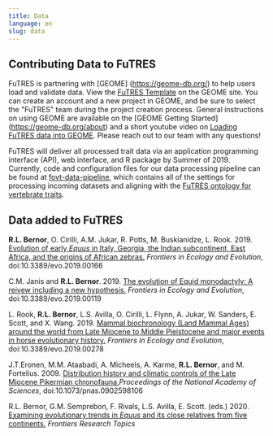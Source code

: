 ```yaml
---
title: Data
language: en
slug: data
---
```


## Contributing Data to FuTRES
FuTRES is partnering with [GEOME] (https://geome-db.org/) to help users load and validate data.  View the [FuTRES Template](https://geome-db.org/workbench/template?projectid=156) on the GEOME site.  You can create an account and a new project in GEOME, and be sure to select the "FuTRES" team during the project creation process.  General instructions on using GEOME are available on the [GEOME Getting Started] (https://geome-db.org/about) and a short youtube video on [Loading FuTRES data into GEOME](https://www.youtube.com/watch?v=WyJKmFsUVKc&feature=youtu.be).   Please reach out to our team with any questions!

FuTRES will deliver all processed trait data via an application programming interface (API), web interface, and R package by Summer of 2019.  Currently, code and configuration files for our data processing pipeline can be found at [fovt-data-pipeline](https://github.com/futres/fovt-data-pipeline), which contains all of the settings for processing incoming datasets and aligning with the [FuTRES ontology for vertebrate traits](https://github.com/futres/fovt).  

## Data added to FuTRES

<b>R.L. Bernor</b>, O. Cirilli, A.M. Jukar, R. Potts, M. Buskianidze, L. Rook. 2019. <a href="https://www.frontiersin.org/articles/10.3389/fevo.2019.00166/full">Evolution of early <i>Equus</i> in Italy, Georgia, the Indian subcontinent, East Africa, and the origins of African zebras.</a> <i>Frontiers in Ecology and Evolution</i>, doi:10.3389/evo.2019.00166

C.M. Janis and <b>R.L. Bernor</b>. 2019. <a href="https://www.frontiersin.org/articles/10.3389/fevo.2019.00119/full">The evolution of Equid monodactyly: A reivew including a new hypothesis.</a> <i>Frontiers in Ecology and Evolution</i>, doi:10.3389/evo.2019.00119

L. Rook, <b>R.L. Bernor</b>, L.S. Avilla, O. Cirilli, L. Flynn, A. Jukar, W. Sanders, E. Scott, and X. Wang. 2019. <a href="https://www.frontiersin.org/articles/10.3389/fevo.2019.00278/full">Mammal biochronology (Land Mammal Ages) around the world from Late Miocene to Middle Pleistocene and major events in horse evolutionary history.</a> <i> Frontiers in Ecology and Evolution</i>, doi:10.3389/evo.2019.00278

J.T.Eronen, M.M. Ataabadi, A. Micheels, A. Karme, <b>R.L. Bernor</b>, and M. Fortelius. 2009. <a href="https://www.pnas.org/content/pnas/106/29/11867.full.pdf">Distribution history and climatic controls of the Late Miocene Pikermian chronofauna.</a><i>Proceedings of the National Academy of Sciences</i>, doi:10.1073/pnas.0902598106

R.L. Bernor, G.M. Semprebon, F. Rivals, L.S. Avilla, E. Scott. (eds.) 2020. <a href="http://links.email.frontiersin.org/ls/click?upn=AAaFa03elZRFPXQ6ShiKwAPsR8oZaO3IEOnZve2aIAX3qZIVWJeLTPPql-2B22dh208kR3qtWyGyhsgedUaduFNQ-3D-3DeD5C_OQpWTOfbP2DYWbxzOOMdRw9A4i1rTLQfM2QaVo-2BjXq2xTr1apgAwCTpbe9Yg9TJpIXZju0TuSGI3p00SwO9XXnBvKdKMiH4ipFa16OBFHbUzZDB8otgbcwO2bXAtztbhUR3GyY9SUbcv4DWL2qwUEn-2BRbtpYweyyqHE-2B5Ff7CcYbLNm2T5j-2BHZnO4AopJsLvyjATV-2BniSi0icSo645UZmWhbfqQfm9T5NP0cIJp-2FU40-2BAZkKacOoJ0-2ByT2JN-2FRckHQ7CgoseuWgoGjRwFwWyyhDgUB-2FksErOhpGO3k8YjKxdUv7Fyc7q3t1qnLvUOOQifHlWz6AU6K8Hh-2Fkctl7R3znq1TubBvdxFM-2FGpp-2FZ0TTQdbSaBXxKmbE1zvIqSFuFo0L5L8ZeSeO740pirkj91CLoGlNvsVNtlpKoiFEifIUzs8zH2oN1dHVpIHa1c89C3sMjhxEKlHrKD36kSAWYRsSqcfc57xwL9iF4aFQvXL4-3D">Examining evolutionary trends in <i>Equus</i> and its close relatives from five continents.</a> <i>Frontiers Research Topics</i>
